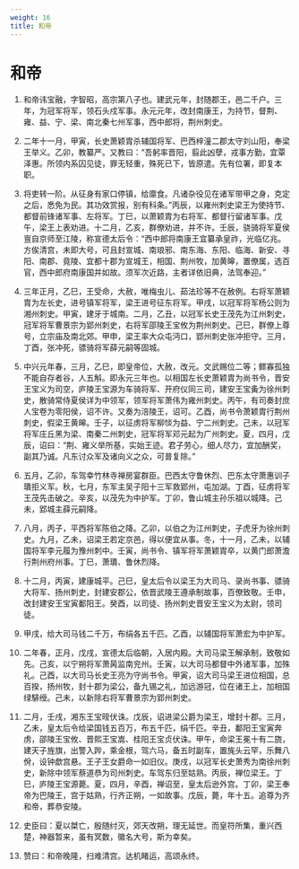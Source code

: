 ```yaml
---
weight: 16
title: 和帝
---
```


# 和帝

1. <span id="和帝-1"></span>
和帝讳宝融，字智昭，高宗第八子也。建武元年，封随郡王，邑二千户。三年，为冠军将军，领石头戍军事。永元元年，改封南康王，为持节，督荆、雍、益、宁、梁、南北秦七州军事，西中郎将，荆州刺史。

2. <span id="和帝-2"></span>
二年十一月，甲寅，长史萧颖胄杀辅国将军、巴西梓潼二郡太守刘山阳，奉梁王举义。乙卯，教纂严。又教曰：“吾躬率晋阳，翦此凶孽，戎事方勤，宜覃泽惠。所领内系囚见徒，罪无轻重，殊死已下，皆原遣。先有位署，即复本职。

3. <span id="和帝-3"></span>
将吏转一阶。从征身有家口停镇，给廪食。凡诸杂役见在诸军带甲之身，克定之后，悉免为民。其功效赏报，别有科条。”丙辰，以雍州刺史梁王为使持节、都督前锋诸军事、左将军。丁巳，以萧颖胄为右将军、都督行留诸军事。戊午，梁王上表劝进。十二月，乙亥，群僚劝进，并不许。壬辰，骁骑将军夏侯亶自京师至江陵，称宣德太后令：“西中郎将南康王宜纂承皇祚，光临亿兆。方俟清宫，未即大号，可且封宣城、南琅邪、南东海、东阳、临海、新安、寻阳、南郡、竟陵、宜都十郡为宣城王，相国、荆州牧，加黄皞，置僚属，选百官，西中郎府南康国并如故。须军次近路，主者详依旧典，法驾奉迎。”

4. <span id="和帝-4"></span>
三年正月，乙巳，王受命，大赦，唯梅虫儿、茹法珍等不在赦例。右将军萧颖胄为左长史，进号镇军将军，梁王进号征东将军。甲戌，以冠军将军杨公则为湘州刺史。甲寅，建牙于城南。二月，乙丑，以冠军长史王茂先为江州刺史，冠军将军曹景宗为郢州刺史，右将军邵陵王宝攸为荆州刺史。己巳，群僚上尊号，立宗庙及南北郊。甲申，梁王率大众屯沔口，郢州刺史张冲拒守。三月，丁酉，张冲死，骠骑将军薛元嗣等固城。

5. <span id="和帝-5"></span>
中兴元年春，三月，乙巳，即皇帝位，大赦，改元。文武赐位二等；鳏寡孤独不能自存者谷，人五斛。即永元三年也。以相国左长史萧颖胄为尚书令，晋安王宝义为司空，庐陵王宝源为车骑将军、开府仪同三司，建安王宝夤为徐州刺史，散骑常侍夏侯详为中领军，领军将军萧伟为雍州刺史。丙午，有司奏封庶人宝卷为零阳侯，诏不许。又奏为涪陵王，诏可。乙酉，尚书令萧颖胄行荆州刺史，假梁王黄皞。壬子，以征虏将军柳惔为益、宁二州刺史。己未，以冠军将军庄丘黑为梁、南秦二州刺史，冠军将军邓元起为广州刺史。夏，四月，戊辰，诏曰：“荆、雍义举所基，实始王迹。君子劳心，细人尽力，宜加酬奖，副其乃诚。凡东讨众军及诸向义之众，可普复除。”

6. <span id="和帝-6"></span>
五月，乙卯，车驾幸竹林寺禅房宴群臣。巴西太守鲁休烈、巴东太守萧惠训子璝拒义军。秋，七月，东军主吴子阳十三军救郢州，屯加湖。丁酉，征虏将军王茂先击破之。辛亥，以茂先为中护军。丁卯，鲁山城主孙乐祖以城降。己未，郢城主薛元嗣降。

7. <span id="和帝-7"></span>
八月，丙子，平西将军陈伯之降。乙卯，以伯之为江州刺史，子虎牙为徐州刺史。九月，乙未，诏梁王若定京邑，得以便宜从事。冬，十一月，乙未，以辅国将军李元履为豫州刺中。壬寅，尚书令、镇军将军萧颖胄卒，以黄门郎萧澹行荆州府州事。丁巳，萧璝、鲁休烈降。

8. <span id="和帝-8"></span>
十二月，丙寅，建康城平。己巳，皇太后令以梁王为大司马、录尚书事、骠骑大将军、扬州刺史，封建安郡公，依晋武陵王遵承制故事，百僚致敬。壬申，改封建安王宝寅鄱阳王。癸酉，以司徒、扬州刺史晋安王宝义为太尉，领司徒。

9. <span id="和帝-9"></span>
甲戌，给大司马钱二千万，布绢各五千匹。乙酉，以辅国将军萧宏为中护军。

10. <span id="和帝-10"></span>
二年春，正月，戊戌，宣德太后临朝，入居内殿。大司马梁王解承制，致敬如先。己亥，以宁朔将军萧昺监南兖州。壬寅，以大司马都督中外诸军事，加殊礼。己酉，以大司马长史王亮为守尚书令。甲寅，诏大司马梁王进位相国，总百揆，扬州牧，封十郡为梁公，备九锡之礼，加远游冠，位在诸王上，加相国绿騑绶。己未，以新除右将军曹景宗为郢州刺史。

11. <span id="和帝-11"></span>
二月，壬戌，湘东王宝晊伏诛。戊辰，诏进梁公爵为梁王，增封十郡。三月，乙未，皇太后令给梁国钱五百万，布五千匹，绢千匹。辛丑，鄱阳王宝寅奔虏，邵陵王宝攸、晋熙王宝嵩、桂阳王宝贞伏诛。甲午，命梁王冕十有二旒，建天子旌旗，出警入跸，乘金根，驾六马，备五时副车，置旄头云罕，乐舞八佾，设钟歔宫悬。王子王女爵命一如旧仪。庚戌，以冠军长史萧秀为南徐州刺史，新除中领军蔡道恭为司州刺史。车驾东归至姑熟。丙辰，禅位梁王。丁巳，庐陵王宝源薨。夏，四月，辛酉，禅诏至，皇太后逊外宫。丁卯，梁王奉帝为巴陵王，宫于姑熟，行齐正朔，一如故事。戊辰，薨，年十五。追尊为齐和帝，葬恭安陵。

12. <span id="和帝-12"></span>
史臣曰：夏以桀亡，殷随纣灭，郊天改朔，理无延世。而皇符所集，重兴西楚，神器暂来，虽有冥数，徽名大号，斯为幸矣。

13. <span id="和帝-13"></span>
赞曰：和帝晚隆，扫难清宫。达机睹运，高颂永终。
